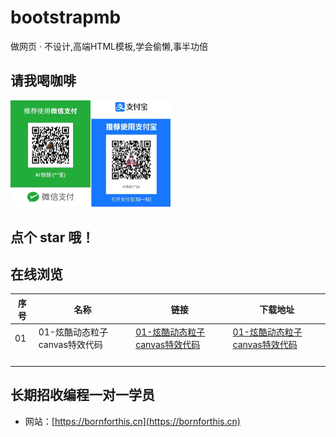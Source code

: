 # bootstrapmb
做网页 · 不设计,高端HTML模板,学会偷懒,事半功倍

## 请我喝咖啡

<img src="./README.assets/image-20221120111532262.png" alt="image-20221120111532262" style="zoom:25%;" />





## 点个 star 哦！



## 在线浏览

| 序号 | 名称                          | 链接                                                         | 下载地址                                                     |
| ---- | ----------------------------- | ------------------------------------------------------------ | ------------------------------------------------------------ |
| 01   | 01-炫酷动态粒子canvas特效代码 | [01-炫酷动态粒子canvas特效代码](https://github.aiyc.top/bootstrapmb/01-炫酷动态粒子canvas特效代码/demo) | [01-炫酷动态粒子canvas特效代码](https://github.aiyc.top/bootstrapmb/src/01-%E7%82%AB%E9%85%B7%E5%8A%A8%E6%80%81%E7%B2%92%E5%AD%90canvas%E7%89%B9%E6%95%88%E4%BB%A3%E7%A0%81.rar) |
|      |                               |                                                              |                                                              |
|      |                               |                                                              |                                                              |
|      |                               |                                                              |                                                              |
|      |                               |                                                              |                                                              |

## 长期招收编程一对一学员

- 网站：[https://bornforthis.cn](https://bornforthis.cn)
